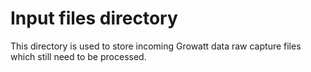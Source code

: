 # Input files directory
This directory is used to store incoming Growatt data raw capture files which still need to be processed. 
